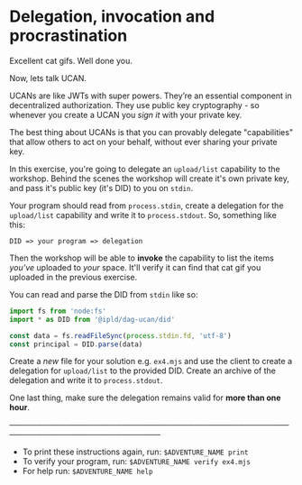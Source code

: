 # Delegation, invocation and procrastination

Excellent cat gifs. Well done you.

Now, lets talk UCAN.

UCANs are like JWTs with super powers. They’re an essential component in decentralized authorization. They use public key cryptography - so whenever you create a UCAN you _sign it_ with your private key.

The best thing about UCANs is that you can provably delegate "capabilities" that allow others to act on your behalf, without ever sharing your private key.

In this exercise, you're going to delegate an `upload/list` capability to the workshop. Behind the scenes the workshop will create it's own private key, and pass it's public key (it's DID) to you on `stdin`.

Your program should read from `process.stdin`, create a delegation for the `upload/list` capability and write it to `process.stdout`. So, something like this:

```
DID => your program => delegation
```

Then the workshop will be able to **invoke** the capability to list the items _you've_ uploaded to _your_ space. It'll verify it can find that cat gif you uploaded in the previous exercise.

You can read and parse the DID from `stdin` like so:

```js
import fs from 'node:fs'
import * as DID from '@ipld/dag-ucan/did'

const data = fs.readFileSync(process.stdin.fd, 'utf-8')
const principal = DID.parse(data)
```

Create a _new_ file for your solution e.g. `ex4.mjs` and use the client to create a delegation for `upload/list` to the provided DID. Create an archive of the delegation and write it to `process.stdout`.

One last thing, make sure the delegation remains valid for **more than one hour**.

─────────────────────────────────────────────────────────────────────────────
* To print these instructions again, run: `$ADVENTURE_NAME print`
* To verify your program, run: `$ADVENTURE_NAME verify ex4.mjs`
* For help run: `$ADVENTURE_NAME help`
